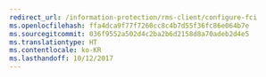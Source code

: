 ```yaml
---
redirect_url: /information-protection/rms-client/configure-fci
ms.openlocfilehash: ffa4dca9f77f7260cc8c4b7d55f36fc86e064b7e
ms.sourcegitcommit: 036f9552a502d4c2ba2b6d2158d8a70adeb2d4e5
ms.translationtype: HT
ms.contentlocale: ko-KR
ms.lasthandoff: 10/12/2017
---
```


